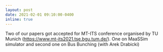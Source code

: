 ```yaml
---
layout: post
date: 2021-02-01 09:10:00-0400
inline: true
---
```


Two of our papers got accepted for MT-ITS conference organised by TU Munich (https://www.mt-its2021.tse.bgu.tum.de/). One on MaaSSim simulator and second one on Bus Bunching (with Arek Drabicki)
